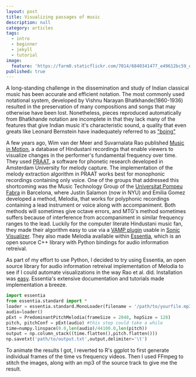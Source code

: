 ```yaml
---
layout: post
title: Visualizing passages of music
description: null
category: articles
tags:
  - intro
  - beginner
  - jekyll
  - tutorial
image:
  feature: 'https://farm8.staticflickr.com/7014/6840341477_e49612bc59_o_d.jpg'
published: true
---
```



A long-standing challenge in the dissemination and study of Indian classical music has been accurate and efficient notation. The most commonly used notational system, developed by Vishnu Narayan Bhatkhande(1860-1936) resulted in the preservation of many compositions and songs that may otherwise have been lost. Nonetheless, pieces reproduced automatically from Bhatkhande notation are incomplete in that they lack many of the features that give Indian music it's characteristic sound, a quality that even greats like Leonard Bernstein have inadequately referred to as ["boing"](https://www.youtube.com/watch?v=MB7ZOdp__gQ&feature=youtu.be&t=6m22s)

A few years ago, Wim van der Meer and Suvarnalata Rao published [Music in Motion](https://autrimncpa.wordpress.com/), a database of Hindustani recordings that enable viewers to visualize changes in the performer's fundamental frequency over time. They used [PRAAT](http://www.fon.hum.uva.nl/praat/), a software for phonetic research developed in Amsterdam University for melody capture. The implementation of the melody extraction algorithm in PRAAT works best for monophonic recordings containing only voice. One of the groups that addressed this shortcoming was the Music Technology Group of the [Universitat Pompeu Fabra](http://mtg.upf.edu/) in Barcelona, where Justin Salamon (now in NYU) and Emilia Gomez developed a method, Melodia, that works for polyphonic recordings containing a lead instrument or voice along with accompaniment. Both methods will sometimes give octave errors, and MTG's method sometimes suffers because of interference from accompaniment in similar frequency ranges to the lead. Luckily for the computer literate Hindustani music fan, they made their algorithm easy to use via a [VAMP plugin](http://mtg.upf.edu/technologies/melodia) usable in [Sonic Visualizer](http://www.sonicvisualiser.org/). They also made Melodia available within [Essentia](http://essentia.upf.edu/), which is an open source C++ library with Python bindings for audio information retreival.

As part of my effort to use Python, I decided to try using Essentia, an open source library for audio information retreival implementation of Melodia to see if I could automate visualizations in the way Rao et al. did. Installation was [easy](http://essentia.upf.edu/documentation/installing.html). Essentia's extensive documentation and tutorials made implementation a breeze. 

```python
import essentia 
from essentia.standard import *
loader = essentia.standard.MonoLoader(filename = '/path/to/yourfile.mp3', sampleRate = 44100)
audio=loader()
pExt = PredominantPitchMelodia(frameSize = 2048, hopSize = 128)
pitch, pitchConf = pExt(audio) #this step could take a while
time=numpy.linspace(0.0,len(audio)/44100.0,len(pitch))
output = np.column_stack((time.flatten(),pitch.flatten()))
np.savetxt('path/to/output.txt',output,delimiter='\t')
```

To animate the results I got, I reverted to R's ggplot to first generate individual frames of the time vs frequency videos. Then I used FFmpeg to stitch the images, along with an mp3 of the source track to give me the result. 